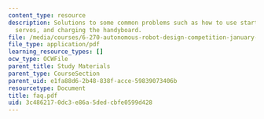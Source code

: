 ```yaml
---
content_type: resource
description: Solutions to some common problems such as how to use start machine, twitching
  servos, and charging the handyboard.
file: /media/courses/6-270-autonomous-robot-design-competition-january-iap-2005/3c4862170dc3e86a5dedcbfe0599d428_faq.pdf
file_type: application/pdf
learning_resource_types: []
ocw_type: OCWFile
parent_title: Study Materials
parent_type: CourseSection
parent_uid: e1fa88d6-2b48-838f-acce-59839073406b
resourcetype: Document
title: faq.pdf
uid: 3c486217-0dc3-e86a-5ded-cbfe0599d428
---
```

